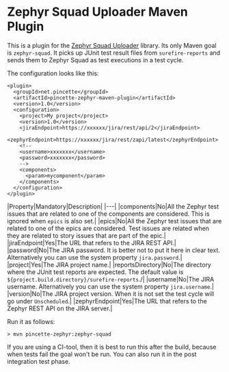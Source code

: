 # Zephyr Squad Uploader Maven Plugin

This is a plugin for the [Zephyr Squad Uploader](https://github.com/wdonne/pincette-zephyr-squad) library. Its only Maven goal is ```zephyr-squad```. It picks up JUnit test result files from ```surefire-reports``` and sends them to Zephyr Squad as test executions in a test cycle.

The configuration looks like this:

```
<plugin>
  <groupId>net.pincette</groupId>
  <artifactId>pincette-zephyr-maven-plugin</artifactId>
  <version>1.0</version>
  <configuration>
    <project>My project</project>
    <version>1.0</version>
    <jiraEndpoint>https://xxxxxx/jira/rest/api/2</jiraEndpoint>
    <zephyrEndpoint>https://xxxxxx/jira/rest/zapi/latest</zephyrEndpoint>
    <!--
    <username>xxxxxxx</username>
    <password>xxxxxxx</password>
    -->
    <components>
      <param>mycomponent</param>
    </components>
  </configuration>
</plugin>
```

|Property|Mandatory|Description|
|---|
|components|No|All the Zephyr test issues that are related to one of the components are considered. This is ignored when ```epics``` is also set.|
|epics|No|All the Zephyr test issues that are related to one of the epics are considered. Test issues are related when they are related to story issues that are part of the epic.|
|jiraEndpoint|Yes|The URL that refers to the JIRA REST API.|
|password|No|The JIRA password. It is better not to put it here in clear text. Alternatively you can use the system property ```jira.password```.|
|project|Yes|The JIRA project name.|
|reportsDirectory|No|The directory where the JUnit test reports are expected. The default value is ```${project.build.directory}/surefire-reports```./|
|username|No|The JIRA username. Alternatively you can use the system property ```jira.username```.|
|version|No|The JIRA project version. When it is not set the test cycle will go under ```Unscheduled```.|
|zephyrEndpoint|Yes|The URL that refers to the Zephyr REST API on the JIRA server.|

Run it as follows:

```
> mvn pincette-zephyr:zephyr-squad
```

If you are using a CI-tool, then it is best to run this after the build, because when tests fail the goal won't be run. You can also run it in the post integration test phase.